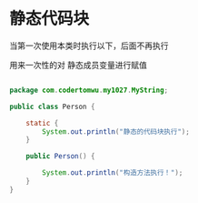 # 静态代码块



当第一次使用本类时执行以下，后面不再执行

用来一次性的对 静态成员变量进行赋值



```java

package com.codertomwu.my1027.MyString;

public class Person {

    static {
        System.out.println("静态的代码块执行");
    }

    public Person() {

        System.out.println("构造方法执行！");
    }
}


```

